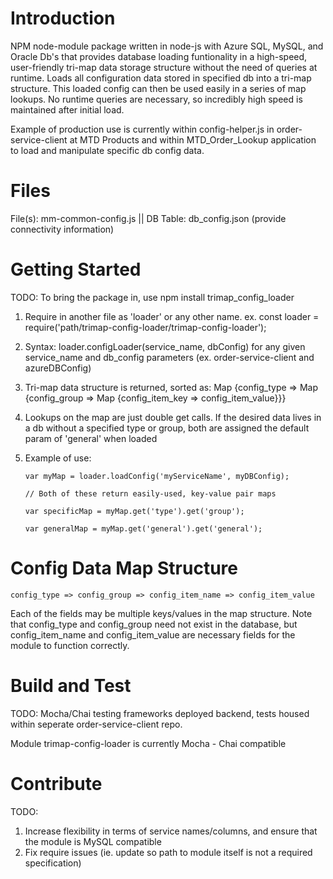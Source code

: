 # Introduction
NPM node-module package written in node-js with Azure SQL, MySQL, and Oracle Db's that provides database loading funtionality in a high-speed, user-friendly tri-map data storage structure without the need of queries at runtime. Loads all configuration data stored in specified db into a tri-map structure. This loaded config can then be used easily in a series of map lookups. No runtime queries are necessary, so incredibly high speed is maintained after initial load. 

Example of production use is currently within config-helper.js in order-service-client at MTD Products and within MTD_Order_Lookup application to load and manipulate specific db config data.

# Files
File(s): mm-common-config.js || DB Table: db_config.json (provide connectivity information)

# Getting Started
TODO: To bring the package in, use npm install trimap_config_loader

1. Require in another file as 'loader' or any other name. ex. const loader = require('path/trimap-config-loader/trimap-config-loader');
2. Syntax: loader.configLoader(service_name, dbConfig) for any given service_name and db_config parameters (ex. order-service-client and azureDBConfig)
3. Tri-map data structure is returned, sorted as: Map {config_type => Map {config_group => Map {config_item_key => config_item_value}}}
4. Lookups on the map are just double get calls. If the desired data lives in a db without a specified type or group, both are assigned the default param of 'general' when loaded
5. Example of use: 

      `var myMap = loader.loadConfig('myServiceName', myDBConfig);`

      `// Both of these return easily-used, key-value pair maps`

      `var specificMap = myMap.get('type').get('group');`

      `var generalMap = myMap.get('general').get('general');`
      
# Config Data Map Structure

`config_type => config_group => config_item_name => config_item_value`

Each of the fields may be multiple keys/values in the map structure. Note that config_type and config_group need not exist in the database, but config_item_name and config_item_value are necessary fields for the module to function correctly.

# Build and Test
TODO: Mocha/Chai testing frameworks deployed backend, tests housed within seperate order-service-client repo. 

Module trimap-config-loader is currently Mocha - Chai compatible

# Contribute
TODO: 
1. Increase flexibility in terms of service names/columns, and ensure that the module is MySQL compatible
2. Fix require issues (ie. update so path to module itself is not a required specification)

